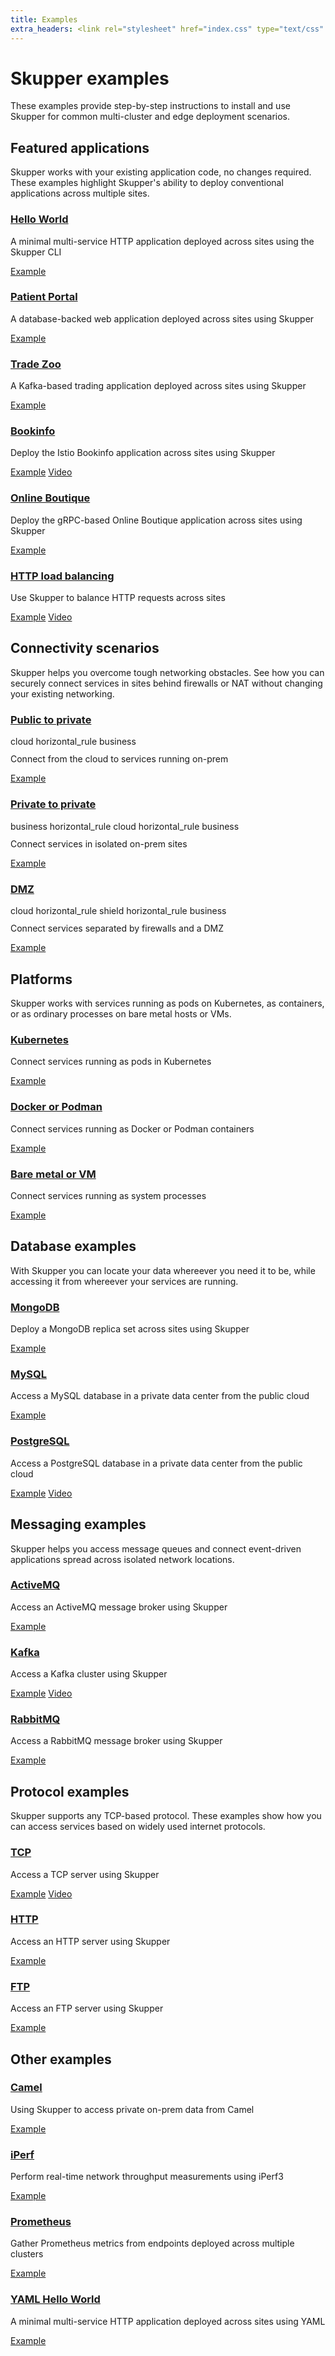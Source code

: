 ```yaml
---
title: Examples
extra_headers: <link rel="stylesheet" href="index.css" type="text/css" async="async"/><link rel="stylesheet" href="https://fonts.googleapis.com/css2?family=Material+Symbols+Outlined:opsz,wght,FILL,GRAD@48,400,0,0"/>
---
```


# Skupper examples

These examples provide step-by-step instructions to install and use
Skupper for common multi-cluster and edge deployment scenarios.

<h2 id="featured-applications">Featured applications</h2>

<p>Skupper works with your existing application code, no changes
required.  These examples highlight Skupper's ability to deploy
conventional applications across multiple sites.
</p>

<div class="examples">

<div>
<h3><a href="https://github.com/skupperproject/skupper-example-hello-world">Hello World</a></h3>
<p>A minimal multi-service HTTP application deployed across sites using the Skupper CLI</p>
<nav class="inline-links">
<a href="https://github.com/skupperproject/skupper-example-hello-world"><span class="fab fa-github fa-lg"></span> Example</a>
</nav>
</div>
<div>
<h3><a href="https://github.com/skupperproject/skupper-example-patient-portal">Patient Portal</a></h3>
<p>A database-backed web application deployed across sites using Skupper</p>
<nav class="inline-links">
<a href="https://github.com/skupperproject/skupper-example-patient-portal"><span class="fab fa-github fa-lg"></span> Example</a>
</nav>
</div>
<div>
<h3><a href="https://github.com/skupperproject/skupper-example-trade-zoo">Trade Zoo</a></h3>
<p>A Kafka-based trading application deployed across sites using Skupper</p>
<nav class="inline-links">
<a href="https://github.com/skupperproject/skupper-example-trade-zoo"><span class="fab fa-github fa-lg"></span> Example</a>
</nav>
</div>
<div>
<h3><a href="https://github.com/skupperproject/skupper-example-bookinfo">Bookinfo</a></h3>
<p>Deploy the Istio Bookinfo application across sites using Skupper</p>
<nav class="inline-links">
<a href="https://github.com/skupperproject/skupper-example-bookinfo"><span class="fab fa-github fa-lg"></span> Example</a>
<a href="https://www.youtube.com/watch?v=H80GLl-KdTc"><span class="fab fa-youtube fa-lg"></span> Video</a>
</nav>
</div>
<div>
<h3><a href="https://github.com/skupperproject/skupper-example-grpc">Online Boutique</a></h3>
<p>Deploy the gRPC-based Online Boutique application across sites using Skupper</p>
<nav class="inline-links">
<a href="https://github.com/skupperproject/skupper-example-grpc"><span class="fab fa-github fa-lg"></span> Example</a>
</nav>
</div>
<div>
<h3><a href="https://github.com/skupperproject/skupper-example-http-load-balancing">HTTP load balancing</a></h3>
<p>Use Skupper to balance HTTP requests across sites</p>
<nav class="inline-links">
<a href="https://github.com/skupperproject/skupper-example-http-load-balancing"><span class="fab fa-github fa-lg"></span> Example</a>
<a href="https://www.youtube.com/watch?v=4GmXT3nj8lc"><span class="fab fa-youtube fa-lg"></span> Video</a>
</nav>
</div>
</div>

<h2 id="connectivity-scenarios">Connectivity scenarios</h2>

<p>Skupper helps you overcome tough networking obstacles.  See how
you can securely connect services in sites behind firewalls or
NAT without changing your existing networking.
</p>

<div class="examples">

<div>
<h3><a href="https://github.com/skupperproject/skupper-example-public-to-private">Public to private</a></h3>
<p><div style="padding-bottom: 0.8em;">
  <span class="material-symbols-outlined">cloud</span>
  <span class="material-symbols-outlined">horizontal_rule</span>
  <span class="material-symbols-outlined">business</span>
</div>
Connect from the cloud to services running on-prem
</p>
<nav class="inline-links">
<a href="https://github.com/skupperproject/skupper-example-public-to-private"><span class="fab fa-github fa-lg"></span> Example</a>
</nav>
</div>
<div>
<h3><a href="https://github.com/skupperproject/skupper-example-private-to-private">Private to private</a></h3>
<p><div style="padding-bottom: 0.8em;">
  <span class="material-symbols-outlined">business</span>
  <span class="material-symbols-outlined">horizontal_rule</span>
  <span class="material-symbols-outlined">cloud</span>
  <span class="material-symbols-outlined">horizontal_rule</span>
  <span class="material-symbols-outlined">business</span>
</div>
Connect services in isolated on-prem sites
</p>
<nav class="inline-links">
<a href="https://github.com/skupperproject/skupper-example-private-to-private"><span class="fab fa-github fa-lg"></span> Example</a>
</nav>
</div>
<div>
<h3><a href="https://github.com/skupperproject/skupper-example-dmz">DMZ</a></h3>
<p><div style="padding-bottom: 0.8em;">
  <span class="material-symbols-outlined">cloud</span>
  <span class="material-symbols-outlined">horizontal_rule</span>
  <span class="material-symbols-outlined">shield</span>
  <span class="material-symbols-outlined">horizontal_rule</span>
  <span class="material-symbols-outlined">business</span>
</div>
Connect services separated by firewalls and a DMZ
</p>
<nav class="inline-links">
<a href="https://github.com/skupperproject/skupper-example-dmz"><span class="fab fa-github fa-lg"></span> Example</a>
</nav>
</div>
</div>

<h2 id="platforms">Platforms</h2>

<p>Skupper works with services running as pods on Kubernetes, as
containers, or as ordinary processes on bare metal hosts or VMs.
</p>

<div class="examples">

<div>
<h3><a href="https://github.com/skupperproject/skupper-example-hello-world">Kubernetes</a></h3>
<p>Connect services running as pods in Kubernetes
</p>
<nav class="inline-links">
<a href="https://github.com/skupperproject/skupper-example-hello-world"><span class="fab fa-github fa-lg"></span> Example</a>
</nav>
</div>
<div>
<h3><a href="https://github.com/skupperproject/skupper-example-containers">Docker or Podman</a></h3>
<p>Connect services running as Docker or Podman containers</p>
<nav class="inline-links">
<a href="https://github.com/skupperproject/skupper-example-containers"><span class="fab fa-github fa-lg"></span> Example</a>
</nav>
</div>
<div>
<h3><a href="https://github.com/skupperproject/skupper-example-gateway">Bare metal or VM</a></h3>
<p>Connect services running as system processes</p>
<nav class="inline-links">
<a href="https://github.com/skupperproject/skupper-example-gateway"><span class="fab fa-github fa-lg"></span> Example</a>
</nav>
</div>
</div>

<h2 id="database-examples">Database examples</h2>

<p>With Skupper you can locate your data whereever you need it to
be, while accessing it from whereever your services are running.
</p>

<div class="examples">

<div>
<h3><a href="https://github.com/skupperproject/skupper-example-mongodb-replica-set">MongoDB</a></h3>
<p>Deploy a MongoDB replica set across sites using Skupper</p>
<nav class="inline-links">
<a href="https://github.com/skupperproject/skupper-example-mongodb-replica-set"><span class="fab fa-github fa-lg"></span> Example</a>
</nav>
</div>
<div>
<h3><a href="https://github.com/skupperproject/skupper-example-mysql">MySQL</a></h3>
<p>Access a MySQL database in a private data center from the public cloud</p>
<nav class="inline-links">
<a href="https://github.com/skupperproject/skupper-example-mysql"><span class="fab fa-github fa-lg"></span> Example</a>
</nav>
</div>
<div>
<h3><a href="https://github.com/skupperproject/skupper-example-postgresql">PostgreSQL</a></h3>
<p>Access a PostgreSQL database in a private data center from the public cloud</p>
<nav class="inline-links">
<a href="https://github.com/skupperproject/skupper-example-postgresql"><span class="fab fa-github fa-lg"></span> Example</a>
<a href="https://www.youtube.com/watch?v=Oa0aVpb0v7U"><span class="fab fa-youtube fa-lg"></span> Video</a>
</nav>
</div>
</div>

<h2 id="messaging-examples">Messaging examples</h2>

<p>Skupper helps you access message queues and connect event-driven
applications spread across isolated network locations.
</p>

<div class="examples">

<div>
<h3><a href="https://github.com/skupperproject/skupper-example-activemq">ActiveMQ</a></h3>
<p>Access an ActiveMQ message broker using Skupper</p>
<nav class="inline-links">
<a href="https://github.com/skupperproject/skupper-example-activemq"><span class="fab fa-github fa-lg"></span> Example</a>
</nav>
</div>
<div>
<h3><a href="https://github.com/skupperproject/skupper-example-kafka">Kafka</a></h3>
<p>Access a Kafka cluster using Skupper</p>
<nav class="inline-links">
<a href="https://github.com/skupperproject/skupper-example-kafka"><span class="fab fa-github fa-lg"></span> Example</a>
<a href="https://www.youtube.com/watch?v=W7aUOgCTyOg"><span class="fab fa-youtube fa-lg"></span> Video</a>
</nav>
</div>
<div>
<h3><a href="https://github.com/skupperproject/skupper-example-rabbitmq">RabbitMQ</a></h3>
<p>Access a RabbitMQ message broker using Skupper</p>
<nav class="inline-links">
<a href="https://github.com/skupperproject/skupper-example-rabbitmq"><span class="fab fa-github fa-lg"></span> Example</a>
</nav>
</div>
</div>

<h2 id="protocol-examples">Protocol examples</h2>

<p>Skupper supports any TCP-based protocol.  These examples show
how you can access services based on widely used internet
protocols.
</p>

<div class="examples">

<div>
<h3><a href="https://github.com/skupperproject/skupper-example-tcp">TCP</a></h3>
<p>Access a TCP server using Skupper</p>
<nav class="inline-links">
<a href="https://github.com/skupperproject/skupper-example-tcp"><span class="fab fa-github fa-lg"></span> Example</a>
<a href="https://www.youtube.com/watch?v=ZQo9cB0-1go"><span class="fab fa-youtube fa-lg"></span> Video</a>
</nav>
</div>
<div>
<h3><a href="https://github.com/skupperproject/skupper-example-http">HTTP</a></h3>
<p>Access an HTTP server using Skupper</p>
<nav class="inline-links">
<a href="https://github.com/skupperproject/skupper-example-http"><span class="fab fa-github fa-lg"></span> Example</a>
</nav>
</div>
<div>
<h3><a href="https://github.com/skupperproject/skupper-example-ftp">FTP</a></h3>
<p>Access an FTP server using Skupper</p>
<nav class="inline-links">
<a href="https://github.com/skupperproject/skupper-example-ftp"><span class="fab fa-github fa-lg"></span> Example</a>
</nav>
</div>
</div>

<h2 id="other-examples">Other examples</h2>

<div class="examples">

<div>
<h3><a href="https://github.com/skupperproject/skupper-example-camel-integration">Camel</a></h3>
<p>Using Skupper to access private on-prem data from Camel</p>
<nav class="inline-links">
<a href="https://github.com/skupperproject/skupper-example-camel-integration"><span class="fab fa-github fa-lg"></span> Example</a>
</nav>
</div>
<div>
<h3><a href="https://github.com/skupperproject/skupper-example-iperf">iPerf</a></h3>
<p>Perform real-time network throughput measurements using iPerf3</p>
<nav class="inline-links">
<a href="https://github.com/skupperproject/skupper-example-iperf"><span class="fab fa-github fa-lg"></span> Example</a>
</nav>
</div>
<div>
<h3><a href="https://github.com/skupperproject/skupper-example-prometheus">Prometheus</a></h3>
<p>Gather Prometheus metrics from endpoints deployed across multiple clusters</p>
<nav class="inline-links">
<a href="https://github.com/skupperproject/skupper-example-prometheus"><span class="fab fa-github fa-lg"></span> Example</a>
</nav>
</div>
<div>
<h3><a href="https://github.com/skupperproject/skupper-example-declarative">YAML Hello World</a></h3>
<p>A minimal multi-service HTTP application deployed across sites using YAML</p>
<nav class="inline-links">
<a href="https://github.com/skupperproject/skupper-example-declarative"><span class="fab fa-github fa-lg"></span> Example</a>
</nav>
</div>
</div>


